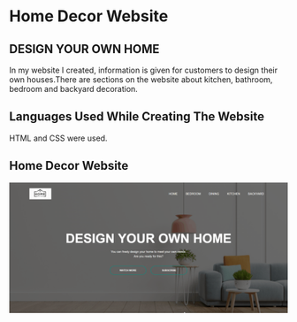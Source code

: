  <h1>Home Decor Website</h1>

 <h2>DESIGN YOUR OWN HOME</h2>

 <p> In my website I created, information is given for customers to design their own houses.There are sections on the website about kitchen, bathroom, bedroom and backyard decoration.</p>

  <h2>Languages Used While Creating The Website</h2>

   HTML and CSS were used.

   <h2>Home Decor Website</h2>

   ![](Website.gif)
